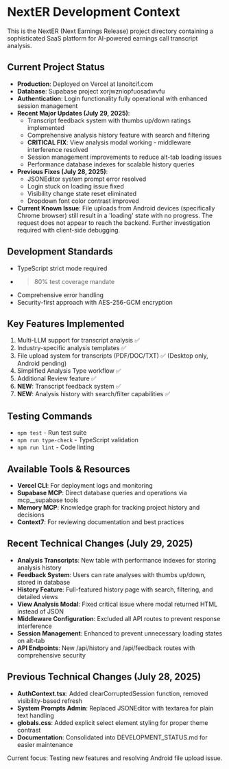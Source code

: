 # NextER Development Context

This is the NextER (Next Earnings Release) project directory containing a sophisticated SaaS platform for AI-powered earnings call transcript analysis.

## Current Project Status
- **Production**: Deployed on Vercel at lanoitcif.com
- **Database**: Supabase project xorjwzniopfuosadwvfu
- **Authentication**: Login functionality fully operational with enhanced session management
- **Recent Major Updates (July 29, 2025)**:
  - Transcript feedback system with thumbs up/down ratings implemented
  - Comprehensive analysis history feature with search and filtering
  - **CRITICAL FIX**: View analysis modal working - middleware interference resolved
  - Session management improvements to reduce alt-tab loading issues
  - Performance database indexes for scalable history queries
- **Previous Fixes (July 28, 2025)**:
  - JSONEditor system prompt error resolved
  - Login stuck on loading issue fixed
  - Visibility change state reset eliminated
  - Dropdown font color contrast improved
- **Current Known Issue**: File uploads from Android devices (specifically Chrome browser) still result in a 'loading' state with no progress. The request does not appear to reach the backend. Further investigation required with client-side debugging.

## Development Standards
- TypeScript strict mode required
- >80% test coverage mandate
- Comprehensive error handling
- Security-first approach with AES-256-GCM encryption

## Key Features Implemented
1. Multi-LLM support for transcript analysis ✅
2. Industry-specific analysis templates ✅
3. File upload system for transcripts (PDF/DOC/TXT) ✅ (Desktop only, Android pending)
4. Simplified Analysis Type workflow ✅
5. Additional Review feature ✅
6. **NEW**: Transcript feedback system ✅
7. **NEW**: Analysis history with search/filter capabilities ✅

## Testing Commands
- `npm test` - Run test suite
- `npm run type-check` - TypeScript validation  
- `npm run lint` - Code linting

## Available Tools & Resources
- **Vercel CLI**: For deployment logs and monitoring
- **Supabase MCP**: Direct database queries and operations via mcp__supabase tools
- **Memory MCP**: Knowledge graph for tracking project history and decisions
- **Context7**: For reviewing documentation and best practices

## Recent Technical Changes (July 29, 2025)
- **Analysis Transcripts**: New table with performance indexes for storing analysis history
- **Feedback System**: Users can rate analyses with thumbs up/down, stored in database
- **History Feature**: Full-featured history page with search, filtering, and detailed views
- **View Analysis Modal**: Fixed critical issue where modal returned HTML instead of JSON
- **Middleware Configuration**: Excluded all API routes to prevent response interference
- **Session Management**: Enhanced to prevent unnecessary loading states on alt-tab
- **API Endpoints**: New /api/history and /api/feedback routes with comprehensive security

## Previous Technical Changes (July 28, 2025)
- **AuthContext.tsx**: Added clearCorruptedSession function, removed visibility-based refresh
- **System Prompts Admin**: Replaced JSONEditor with textarea for plain text handling
- **globals.css**: Added explicit select element styling for proper theme contrast
- **Documentation**: Consolidated into DEVELOPMENT_STATUS.md for easier maintenance

Current focus: Testing new features and resolving Android file upload issue.